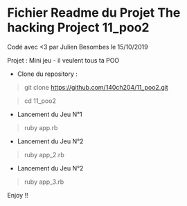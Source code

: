  <h1>Fichier Readme du Projet The hacking Project  11_poo2 </h1>

 Codé avec <3  par Julien Besombes le 15/10/2019
 
Projet : Mini jeu - il veulent tous ta POO

- Clone du repository :  

> git clone https://github.com/140ch204/11_poo2.git

> cd 11_poo2

- Lancement du Jeu N°1
> ruby app.rb

- Lancement du Jeu N°2
>ruby app_2.rb

- Lancement du Jeu N°2
> ruby app_3.rb

Enjoy !!
